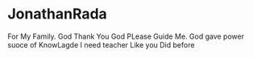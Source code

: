 # JonathanRada
For My Family.
God Thank You 
God PLease Guide Me.
God gave power suoce of KnowLagde
I need teacher Like you Did before

